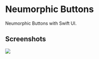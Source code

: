 # Neumorphic Buttons

Neumorphic Buttons with Swift UI.


## Screenshots

<p float="left">
<img src="https://github.com/mariadev/NeumorphicButtons/blob/main/ScreenShot/example1.gif">
</p>
